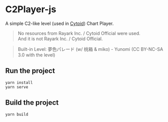 # C2Player-js

A simple C2-like level (used in [Cytoid](https://github.com/Cytoid/Cytoid)) Chart Player.

> No resources from Rayark Inc. / Cytoid Official were used.  
> And it is not Rayark Inc. / Cytoid Official.

> Built-in Level: 夢色パレード (w/ 桃箱 & miko) - Yunomi (CC BY-NC-SA 3.0 with the level)

## Run the project
```
yarn install
yarn serve
```

## Build the project
```
yarn build
```

